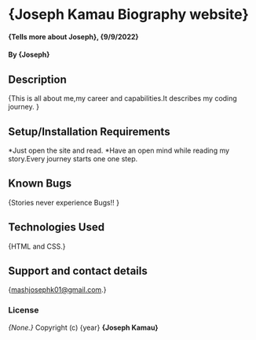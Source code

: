 # {Joseph Kamau Biography website}
#### {Tells more about Joseph}, {9/9/2022}
#### By **{Joseph}**
## Description
{This is all about me,my career and capabilities.It describes my coding journey. }
## Setup/Installation Requirements
*Just open the site and read.
*Have an open mind while reading my story.Every journey starts one one step.
## Known Bugs
{Stories never experience Bugs!! }
## Technologies Used
{HTML and CSS.}
## Support and contact details
{mashjosephk01@gmail.com.}
### License
*{None.}*
Copyright (c) {year} **{Joseph Kamau}**